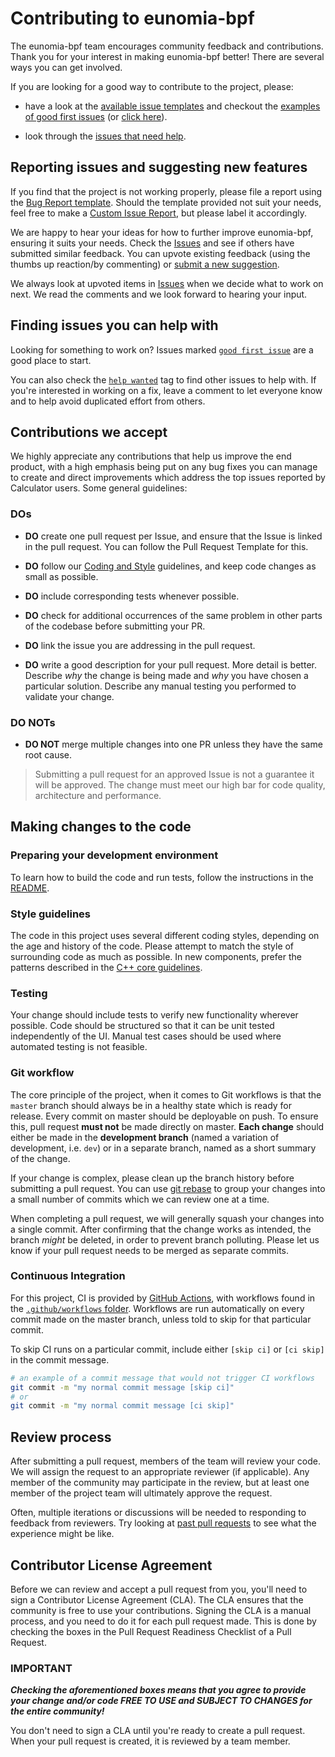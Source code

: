 # Contributing to eunomia-bpf

The eunomia-bpf team encourages community feedback and contributions.
Thank you for your interest in making eunomia-bpf better! There are several
ways you can get involved.

If you are looking for a good way to contribute to the project, please:

* have a look at the [available issue templates](https://github.com/eunomia-bpf/bpftime/issues/new/choose)
and checkout the [examples of good first issues](https://github.com/eunomia-bpf/bpftime/contribute)
(or [click here](https://github.com/eunomia-bpf/bpftime/labels/good%20first%20issue)).

* look through the [issues that need help](https://github.com/eunomia-bpf/bpftime/labels/help%20wanted).

## Reporting issues and suggesting new features

If you find that the project is not working properly, please file a report using
the [Bug Report template](https://github.com/eunomia-bpf/bpftime/issues/new?assignees=&labels=bug&template=bug_report.md&title=[BUG]).
Should the template provided not suit your needs, feel free to make a
[Custom Issue Report](https://github.com/eunomia-bpf/bpftime/issues/new?assignees=&labels=&projects=&template=custom.md&title=),
but please label it accordingly.

We are happy to hear your ideas for how to further improve eunomia-bpf,
ensuring it suits your needs. Check the [Issues](https://github.com/eunomia-bpf/bpftime/issues)
and see if others have submitted similar feedback. You can upvote existing feedback
(using the thumbs up reaction/by commenting) or [submit a new suggestion](https://github.com/eunomia-bpf/bpftime/labels/feature).

We always look at upvoted items in [Issues](https://github.com/eunomia-bpf/bpftime/issues)
when we decide what to work on next. We read the comments and we look forward to
hearing your input.

## Finding issues you can help with

Looking for something to work on?
Issues marked [`good first issue`](https://github.com/eunomia-bpf/bpftime/labels/good%20first%20issue)
are a good place to start.

You can also check the [`help wanted`](https://github.com/eunomia-bpf/bpftime/labels/help%20wanted)
tag to find other issues to help with. If you're interested in working on a fix,
leave a comment to let everyone know and to help avoid duplicated effort from others.

## Contributions we accept

We highly appreciate any contributions that help us improve the end product, with
a high emphasis being put on any bug fixes you can manage to create and direct
improvements which address the top issues reported by Calculator users. Some general
guidelines:

### DOs

* **DO** create one pull request per Issue, and ensure that the Issue is linked
in the pull request. You can follow the Pull Request Template
for this.

* **DO** follow our [Coding and Style](#style-guidelines) guidelines, and keep code
changes as small as possible.

* **DO** include corresponding tests whenever possible.

* **DO** check for additional occurrences of the same problem in other parts of the
codebase before submitting your PR.

* **DO** link the issue you are addressing in the pull request.

* **DO** write a good description for your pull request. More detail is better.
Describe *why* the change is being made and *why* you have chosen a particular solution.
Describe any manual testing you performed to validate your change.

### DO NOTs

* **DO NOT** merge multiple changes into one PR unless they have the same root cause.

> Submitting a pull request for an approved Issue is not a guarantee it will be approved.
> The change must meet our high bar for code quality, architecture and performance.

## Making changes to the code

### Preparing your development environment

To learn how to build the code and run tests, follow the instructions in the [README](README.md).

### Style guidelines

The code in this project uses several different coding styles, depending on the
age and history of the code. Please attempt to match the style of surrounding
code as much as possible. In new components, prefer the patterns described in the
[C++ core guidelines](https://isocpp.github.io/CppCoreGuidelines/CppCoreGuidelines).

### Testing

Your change should include tests to verify new functionality wherever possible.
Code should be structured so that it can be unit tested independently of the UI.
Manual test cases should be used where automated testing is not feasible.

### Git workflow

The core principle of the project, when it comes to Git workflows is that the
`master` branch should always be in a healthy state which is ready for release.
Every commit on master should be deployable on push. To ensure this, pull request
**must not** be made directly on master. **Each change** should either be made in
the **development branch** (named a variation of development, i.e. `dev`) or in a
separate branch, named as a short summary of the change.

If your change is complex, please clean up the branch history before submitting a
pull request. You can use [git rebase](https://git-scm.com/book/en/v2/Git-Branching-Rebasing)
to group your changes into a small number of commits which we can review one at a
time.

When completing a pull request, we will generally squash your changes into a single
commit. After confirming that the change works as intended, the branch *might* be
deleted, in order to prevent branch polluting. Please let us know if your pull request
needs to be merged as separate commits.

### Continuous Integration

For this project, CI is provided by [GitHub Actions](https://github.com/features/actions),
with workflows found in the [`.github/workflows` folder](.github/workflows). Workflows
are run automatically on every commit made on the master branch, unless told to skip
for that particular commit.

To skip CI runs on a particular commit, include either `[skip ci]` or `[ci skip]`
in the commit message.

```bash
# an example of a commit message that would not trigger CI workflows
git commit -m "my normal commit message [skip ci]"
# or
git commit -m "my normal commit message [ci skip]"
```

## Review process

After submitting a pull request, members of the team will review your code. We will
assign the request to an appropriate reviewer (if applicable). Any member of the
community may participate in the review, but at least one member of the project team
will ultimately approve the request.

Often, multiple iterations or discussions will be needed to responding to feedback
from reviewers. Try looking at [past pull requests](https://github.com/eunomia-bpf/bpftime/pulls?q=is%3Apr+is%3Aclosed)
to see what the experience might be like.

## Contributor License Agreement

Before we can review and accept a pull request from you, you'll need to sign a
Contributor License Agreement (CLA). The CLA ensures that the community is free
to use your contributions. Signing the CLA is a manual process, and you need to
do it for each pull request made. This is done by checking the boxes in the
Pull Request Readiness Checklist of a Pull Request.

### IMPORTANT

***Checking the aforementioned boxes means that you agree to provide your change
and/or code FREE TO USE and SUBJECT TO CHANGES for the entire community!***

You don't need to sign a CLA until you're ready to create a pull request. When your
pull request is created, it is reviewed by a team member.
